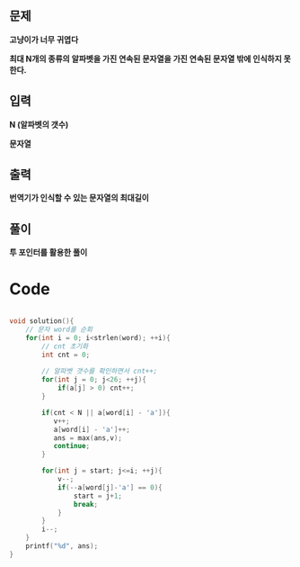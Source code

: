 ## 문제

**고냥이가 너무 귀엽다**

**최대 N개의 종류의 알파벳을 가진 연속된 문자열을 가진 연속된 문자열 밖에 인식하지 못한다.**

## 입력

**N (알파벳의 갯수)**

**문자열**

## 출력

**번역기가 인식할 수 있는 문자열의 최대길이**

  

  

## 풀이

**투 포인터를 활용한 풀이**

# Code

```C++

void solution(){
    // 문자 word를 순회
    for(int i = 0; i<strlen(word); ++i){
        // cnt 초기화
        int cnt = 0;
        
        // 알파벳 갯수를 확인하면서 cnt++;
        for(int j = 0; j<26; ++j){
            if(a[j] > 0) cnt++;
        }

        if(cnt < N || a[word[i] - 'a']){
           v++;
           a[word[i] - 'a']++;
           ans = max(ans,v);
           continue;
        }

        for(int j = start; j<=i; ++j){
            v--;
            if(--a[word[j]-'a'] == 0){
                start = j+1;
                break;
            }
        }
        i--;
    }
    printf("%d", ans);
}
```